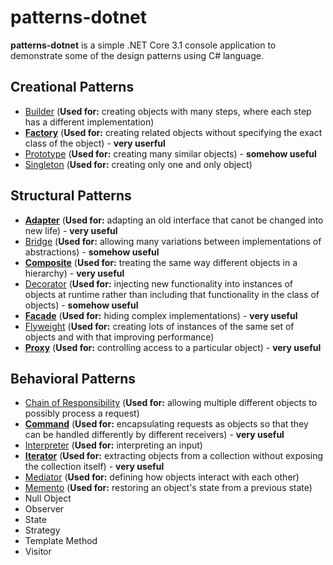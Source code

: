 # patterns-dotnet

**patterns-dotnet** is a simple .NET Core 3.1 console application to demonstrate some of the design patterns using C# language.

## Creational Patterns
- [Builder](Creational/Builder) (**Used for:** creating objects with many steps, where each step has a different implementation)
- **[Factory](Creational/Factory)** (**Used for:** creating related objects without specifying the exact class of the object) - **very userful**
- [Prototype](Creational/Prototype) (**Used for:** creating many similar objects) - **somehow useful**
- [Singleton](Creational/Singleton) (**Used for:** creating only one and only object)

## Structural Patterns
- **[Adapter](Structural/Adapter)** (**Used for:** adapting an old interface that canot be changed into new life) - **very useful**
- [Bridge](Structural/Bridge) (**Used for:** allowing many variations between implementations of abstractions) - **somehow useful**
- **[Composite](Structural/Composite)** (**Used for:** treating the same way different objects in a hierarchy) - **very useful**
- [Decorator](Structural/Decorator) (**Used for:** injecting new functionality into instances of objects at runtime rather than including that functionality in the class of objects) - **somehow useful**
- **[Facade](Structural/Facade)** (**Used for:** hiding complex implementations) - **very useful**
- [Flyweight](Structural/Flyweight) (**Used for:** creating lots of instances of the same set of objects and with that improving performance)
- **[Proxy](Structural/Proxy)** (**Used for:** controlling access to a particular object) - **very useful**

## Behavioral Patterns
- [Chain of Responsibility](Behavioral/ChainOfResponsibility) (**Used for:** allowing multiple different objects to possibly process a request)
- **[Command](Behavioral/Command)** (**Used for:** encapsulating requests as objects so that they can be handled differently by different receivers) - **very useful**
- [Interpreter](Behavioral/Interpreter) (**Used for:** interpreting an input)
- **[Iterator](Behavioral/Iterator)** (**Used for:** extracting objects from a collection without exposing the collection itself) - **very useful**
- [Mediator](Behavioral/Mediator) (**Used for:** defining how objects interact with each other)
- [Memento](Behavioral/Memento) (**Used for:** restoring an object's state from a previous state)
- Null Object
- Observer
- State
- Strategy
- Template Method
- Visitor
